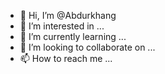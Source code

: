 - 👋 Hi, I’m @Abdurkhang
- 👀 I’m interested in ...
- 🌱 I’m currently learning ...
- 💞️ I’m looking to collaborate on ...
- 📫 How to reach me ...

<!---
Abdurkhang/Abdurkhang is a ✨ special ✨ repository because its `README.md` (this file) appears on your GitHub profile.
You can click the Preview link to take a look at your changes.
--->
